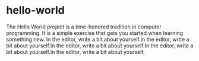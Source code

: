 # hello-world
The Hello World project is a time-honored tradition in computer programming. It is a simple exercise that gets you started when learning something new. 
In the editor, write a bit about yourself.In the editor, write a bit about yourself.In the editor, write a bit about yourself.In the editor, write a bit about yourself.In the editor, write a bit about yourself.
